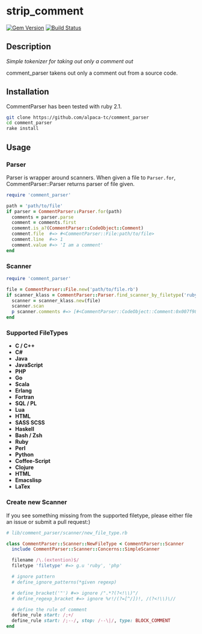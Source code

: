 # strip\_comment

[![Gem Version](https://badge.fury.io/rb/comment_parser.png)](http://badge.fury.io/rb/comment_parser) [![Build Status](https://travis-ci.org/alpaca-tc/comment_parser.png?branch=develop)](https://travis-ci.org/alpaca-tc/comment\_parser)

## Description

*Simple tokenizer for taking out only a comment out*

comment\_parser takens out only a comment out from a source code.

## Installation

CommentParser has been tested with ruby 2.1.

```sh
git clone https://github.com/alpaca-tc/comment_parser
cd comment_parser
rake install
```

## Usage

### Parser

Parser is wrapper around scanners.
When given a file to `Parser.for`, CommentParser::Parser returns parser of file given.

```ruby
require 'comment_parser'

path = 'path/to/file'
if parser = CommentParser::Parser.for(path)
  comments = parser.parse
  comment = comments.first
  comemnt.is_a?(CommentParser::CodeObject::Comment)
  comment.file  #=> #<CommentParser::File:path/to/file>
  comment.line  #=> 1
  comment.value #=> 'I am a comment'
end
```

### Scanner

```ruby
require 'comment_parser'

file = CommentParser::File.new('path/to/file.rb')
if scanner_klass = CommentParser::Parser.find_scanner_by_filetype('ruby')
  scanner = scanner_klass.new(file)
  scanner.scan
  p scanner.comments #=> [#<CommentParser::CodeObject::Comment:0x007f98cb90c4f8>, ...]
end
```

### Supported FileTypes

- **C / C++**
- **C#**
- **Java**
- **JavaScript**
- **PHP**
- **Go**
- **Scala**
- **Erlang**
- **Fortran**
- **SQL / PL**
- **Lua**
- **HTML**
- **SASS SCSS**
- **Haskell**
- **Bash / Zsh**
- **Ruby**
- **Perl**
- **Python**
- **Coffee-Script**
- **Clojure**
- **HTML**
- **Emacslisp**
- **LaTex**

### Create new Scanner

If you see something missing from the supported filetype, please either file an issue or submit a pull request:)

```ruby
# lib/comment_parser/scanner/new_file_type.rb

class CommentParser::Scanner::NewFileType < CommentParser::Scanner
  include CommentParser::Scanner::Concerns::SimpleScanner

  filename /\.(extention)$/
  filetype 'filetype' #=> g.u 'ruby', 'php'

  # ignore pattern
  # define_ignore_patterns(*given regexp)

  # define_bracket('"') #=> ignore /".*?(?<!\\)"/
  # define_regexp_bracket #=> ignore %r!/(?=[^/])!, /(?<!\\)\//

  # define the rule of comment
  define_rule start: /;+/
  define_rule start: /;--/, stop: /--\|/, type: BLOCK_COMMENT
end
```
